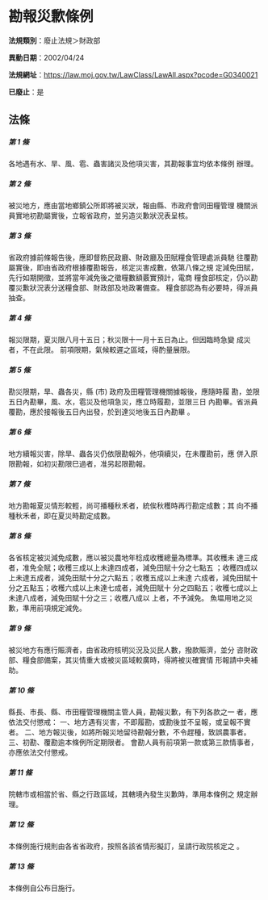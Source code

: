 # 勘報災歉條例

**法規類別**：廢止法規＞財政部

**異動日期**：2002/04/24  

**法規網址**：https://law.moj.gov.tw/LawClass/LawAll.aspx?pcode=G0340021

**已廢止**：是



## 法條
##### 第 1 條
各地遇有水、旱、風、雹、蟲害諸災及他項災害，其勘報事宜均依本條例
辦理。

##### 第 2 條
被災地方，應由當地鄉鎮公所即將被災狀，報由縣、市政府會同田糧管理
機關派員實地初勘屬實後，立報省政府，並另造災歉狀況表呈核。

##### 第 3 條
省政府據前條報告後，應即督飭民政廳、財政廳及田賦糧食管理處派員馳
往覆勘屬實後，即由省政府根據覆勘報告，核定災害成數，依第八條之規
定減免田賦，先行如期開徵，並將當年減免後之徵糧數額覈實預計，電商
糧食部核定，仍以勘覆災歉狀況表分送糧食部、財政部及地政署備查。
糧食部認為有必要時，得派員抽查。

##### 第 4 條
報災限期，夏災限八月十五日；秋災限十一月十五日為止。但因臨時急變
成災者，不在此限。
前項限期，氣候較遲之區域，得酌量展限。

##### 第 5 條
勘災限期，旱、蟲各災，縣 (市) 政府及田糧管理機關據報後，應隨時履
勘，並限五日內勘畢，風、水，雹災及他項急災，應立時履勘，並限三日
內勘畢。省派員覆勘，應於接報後五日內出發，於到達災地後五日內勘畢
。

##### 第 6 條
地方續報災害，除旱、蟲各災仍依限勘報外，他項續災，在未覆勘前，應
併入原限勘報，如初災勘限巳過者，准另起限勘報。

##### 第 7 條
地方勘報夏災情形較輕，尚可播種秋禾者，統俟秋穫時再行勘定成數；其
向不播種秋禾者，即在夏災時勘定成數。

##### 第 8 條
各省核定被災減免成數，應以被災農地年稔成收穫總量為標準。其收穫未
達三成者，准免全賦；收穫三成以上未達四成者，減免田賦十分之七點五
；收穫四成以上未達五成者，減免田賦十分之六點五；收穫五成以上未達
六成者，減免田賦十分之五點五；收穫六成以上未達七成者，減免田賦十
分之四點五；收穫七成以上未達八成者，減免田賦十分之三；收穫八成以
上者，不予減免。
魚塭用地之災歉，準用前項規定減免。

##### 第 9 條
被災地方有應行賑濟者，由省政府核明災況及災民人數，撥款賑濟，並分
咨財政部、糧食部備案，其災情重大或被災區域較廣時，得將被災確實情
形報請中央補助。

##### 第 10 條
縣長、市長、縣、市田糧管理機關主管人員，勘報災歉，有下列各款之一
者，應依法交付懲戒：
一、地方遇有災害，不即履勘，或勘後並不呈報，或呈報不實者。
二、地方報災後，如將所報災地留待勘報分數，不令趕種，致誤農事者。
三、初勘、覆勘逾本條例所定期限者。
會勘人員有前項第一款或第三款情事者，亦應依法交付懲戒。


##### 第 11 條
院轄市或相當於省、縣之行政區域，其轄境內發生災歉時，準用本條例之
規定辦理。

##### 第 12 條
本條例施行規則由各省省政府，按照各該省情形擬訂，呈請行政院核定之
。

##### 第 13 條
本條例自公布日施行。


